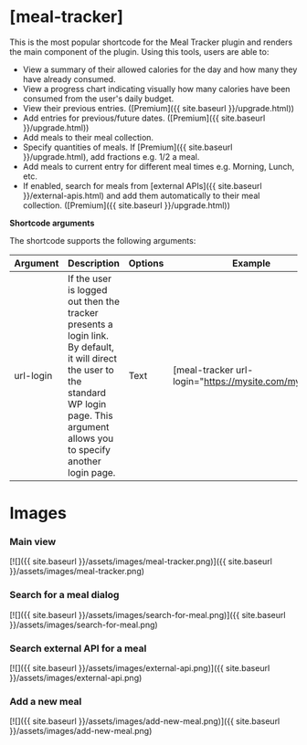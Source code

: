 # [meal-tracker] 
This is the most popular shortcode for the Meal Tracker plugin and renders the main component of the plugin. Using this tools, users are able to:

* View a summary of their allowed calories for the day and how many they have already consumed.
* View a progress chart indicating visually how many calories have been consumed from the user's daily budget.
* View their previous entries. ([Premium]({{ site.baseurl }}/upgrade.html))
* Add entries for previous/future dates. ([Premium]({{ site.baseurl }}/upgrade.html))
* Add meals to their meal collection.
* Specify quantities of meals. If [Premium]({{ site.baseurl }}/upgrade.html), add fractions e.g. 1/2 a meal.
* Add meals to current entry for different meal times e.g. Morning, Lunch, etc.
* If enabled, search for meals from [external APIs]({{ site.baseurl }}/external-apis.html) and add them automatically to their meal collection. ([Premium]({{ site.baseurl }}/upgrade.html))

**Shortcode arguments**
    
The shortcode supports the following arguments:    
    
| Argument | Description | Options | Example |    
|--|--|--|--|   
| url-login | If the user is logged out then the tracker presents a login link. By default, it will direct the user to the standard WP login page. This argument allows you to specify another login page.   | Text  | [meal-tracker url-login="https://mysite.com/mypage"] |  

# Images

### Main view
    
[![]({{ site.baseurl }}/assets/images/meal-tracker.png)]({{ site.baseurl }}/assets/images/meal-tracker.png)   

### Search for a meal dialog
    
[![]({{ site.baseurl }}/assets/images/search-for-meal.png)]({{ site.baseurl }}/assets/images/search-for-meal.png)   

### Search external API for a meal
    
[![]({{ site.baseurl }}/assets/images/external-api.png)]({{ site.baseurl }}/assets/images/external-api.png)   

### Add a new meal
    
[![]({{ site.baseurl }}/assets/images/add-new-meal.png)]({{ site.baseurl }}/assets/images/add-new-meal.png)  